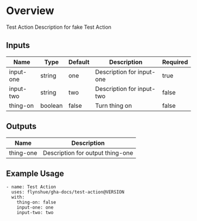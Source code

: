 # Overview
Test Action Description for fake Test Action

## Inputs
| Name | Type | Default | Description | Required |
| --- | --- | --- | --- | --- |
| input-one | string | one | Description for input-one | true |
| input-two | string | two | Description for input-two | false |
| thing-on | boolean | false | Turn thing on | false |

## Outputs
| Name | Description |
| --- | --- |
| thing-one | Description for output thing-one |

## Example Usage
```
- name: Test Action
  uses: flynshue/gha-docs/test-action@VERSION
  with:
    thing-on: false
    input-one: one
    input-two: two
```